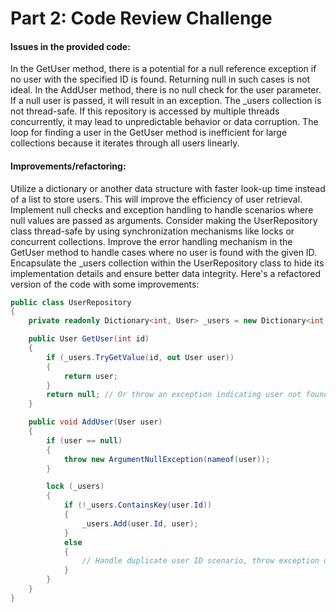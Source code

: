 # Part 2: Code Review Challenge

#### Issues in the provided code:

In the GetUser method, there is a potential for a null reference exception if no user with the specified ID is found. Returning null in such cases is not ideal.
In the AddUser method, there is no null check for the user parameter. If a null user is passed, it will result in an exception.
The _users collection is not thread-safe. If this repository is accessed by multiple threads concurrently, it may lead to unpredictable behavior or data corruption.
The loop for finding a user in the GetUser method is inefficient for large collections because it iterates through all users linearly.

#### Improvements/refactoring:

Utilize a dictionary or another data structure with faster look-up time instead of a list to store users. This will improve the efficiency of user retrieval.
Implement null checks and exception handling to handle scenarios where null values are passed as arguments.
Consider making the UserRepository class thread-safe by using synchronization mechanisms like locks or concurrent collections.
Improve the error handling mechanism in the GetUser method to handle cases where no user is found with the given ID.
Encapsulate the _users collection within the UserRepository class to hide its implementation details and ensure better data integrity.
Here's a refactored version of the code with some improvements:

```c#
public class UserRepository 
{
    private readonly Dictionary<int, User> _users = new Dictionary<int, User>();

    public User GetUser(int id)
    {
        if (_users.TryGetValue(id, out User user))
        {
            return user;
        }
        return null; // Or throw an exception indicating user not found.
    }

    public void AddUser(User user)
    {
        if (user == null)
        {
            throw new ArgumentNullException(nameof(user));
        }

        lock (_users)
        {
            if (!_users.ContainsKey(user.Id))
            {
                _users.Add(user.Id, user);
            }
            else
            {
                // Handle duplicate user ID scenario, throw exception or log.
            }
        }
    }
}

```
